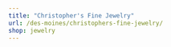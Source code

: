 ```yaml
---
title: "Christopher's Fine Jewelry"
url: /des-moines/christophers-fine-jewelry/
shop: jewelry
---
```

